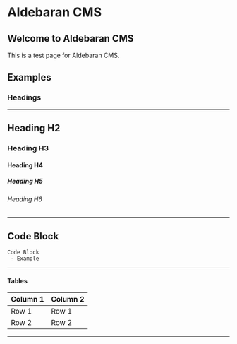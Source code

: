 # Aldebaran CMS

## Welcome to Aldebaran CMS

This is a test page for Aldebaran CMS.


## Examples

### Headings
---

## Heading H2
### Heading H3
#### Heading H4
##### Heading H5
###### Heading H6

---

## Code Block
 
```
Code Block
 - Example
```
---

#### Tables

| Column 1 | Column 2 |
| -------- | -------- |
| Row 1    | Row 1    |
| Row 2    | Row 2    |

---
